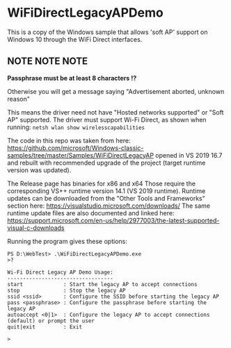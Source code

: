 # WiFiDirectLegacyAPDemo
This is a copy of the Windows sample that allows 'soft AP' support on Windows 10 through the WiFi Direct interfaces.

## NOTE NOTE NOTE

**Passphrase must be at least 8 characters !?**

Otherwise you will get a message saying "Advertisement aborted, unknown reason"


This means the driver need not have "Hosted networks supported" or "Soft AP" supported.
The driver must support Wi-Fi Direct, as shown when running:
`netsh wlan show wirelesscapabilities`

The code in this repo was taken from here: https://github.com/microsoft/Windows-classic-samples/tree/master/Samples/WiFiDirectLegacyAP opened in VS 2019 16.7 and rebuilt with recommended upgrade of the project (target runtime version was updated).

The Release page has binaries for x86 and x64
Those require the corresponding VS++ runtime version 14.1 (VS 2019 runtime).
Runtime updates can be downloaded from the "Other Tools and Frameworks" section here: https://visualstudio.microsoft.com/downloads/
The same runtime update files are also documented and linked here: https://support.microsoft.com/en-us/help/2977003/the-latest-supported-visual-c-downloads

Running the program gives these options:
```
PS D:\WebTest> .\WiFiDirectLegacyAPDemo.exe                                                                             
>?

Wi-Fi Direct Legacy AP Demo Usage:
----------------------------------
start             : Start the legacy AP to accept connections
stop              : Stop the legacy AP
ssid <ssid>       : Configure the SSID before starting the legacy AP
pass <passphrase> : Configure the passphrase before starting the legacy AP
autoaccept <0|1>  : Configure the legacy AP to accept connections (default) or prompt the user
quit|exit         : Exit

>                                                                                                                       
```

